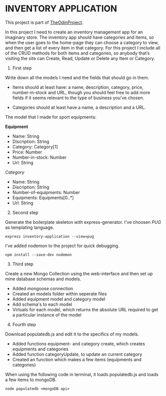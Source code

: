 # INVENTORY APPLICATION

This project is part of <a href='https://www.theodinproject.com/lessons/nodejs-inventory-application'>TheOdinProject</a>.

In this project I need to create an inventory management app for an imaginary store. The inventory app should have categories and items, so when the user goes to the home-page they can choose a category to view, and then get a list of every item in that category. For this project I include all of the CRUD methods for both items and categories, so anybody that’s visiting the site can Create, Read, Update or Delete any Item or Category.

1. First step

Write down all the models I need and the fields that should go in them.

- Items should at least have: a name, description, category, price, number-in-stock and URL, though you should feel free to add more fields if it seems relevant to the type of business you’ve chosen.

- Categories should at least have a name, a description and a URL.

The model that I made for sport equipments:

**Equipment**
- Name: String
- Discription: String
- Category: Category[1]
- Price: Number
- Number-in-stock: Number
- Url: String

*Category*
- Name: String
- Discription: String
- Number-of-equipments: Number
- Equipments: Equipments[0..*]
- Url: String

2. Second step

Generate the boilerplate skeleton with express-generator. I've choosen *PUG* as templating language.

```
express inventory-application --view=pug
```

I've added nodemon to the project for quick debugging.

```
npm install --save-dev nodemon
```

3. Third step

Create a new Mongo Collection using the web-interface and then set up mine database schemas and models.

- Added mongoose connection
- Created an models folder within seperate files
- Added equipment model and category model
- Add schema's to each model
- Virtuals for each model, which returns the absolute URL required to get a particular instance of the model

4. Fourth step

Download populatedb.js and edit it to the specifics of my models.

- Added functions equipment- and category create, which creates equipments and categories
- Added function categoryUpdate, to update an current category
- Created an function which makes a few items (equipments and categories)

When using the following code in terminal, it loads populatedb.js and loads a few items to mongoDB.

```
node populatedb <mongoDB api>
```
